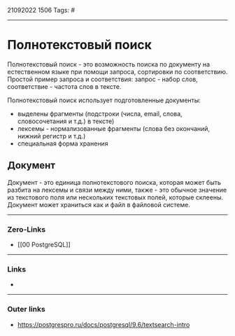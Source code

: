 21092022 1506
Tags: #

---
# Полнотекстовый поиск

Полнотекстовый поиск - это возможность поиска по документу на естественном языке при помощи запроса, сортировки по соответствию. Простой пример запроса и соответствия: запрос - набор слов, соответствие - частота слов в тексте.

Полнотекстовый поиск использует подготовленные документы:
- выделены фрагменты (подстроки (числа, email, слова, словосочетания и т.д.) в тексте)
- лексемы - нормализованные фрагменты (слова без окончаний, нижний регистр и т.д.)
- специальная форма хранения

## Документ

Документ - это единица полнотекстового поиска, которая может быть разбита на лексемы и связи между ними, также - это обычное значение из текстового поля или нескольких текстовых полей, которые склеены. Документ может храниться как и файл в файловой системе.

---
### Zero-Links
- [[00 PostgreSQL]]

---
### Links
- 

---
### Outer links
- https://postgrespro.ru/docs/postgresql/9.6/textsearch-intro